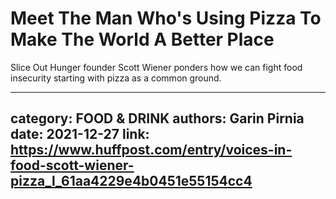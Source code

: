 # Meet The Man Who's Using Pizza To Make The World A Better Place

Slice Out Hunger founder Scott Wiener ponders how we can fight food insecurity starting with pizza as a common ground.

---
category: FOOD & DRINK
authors: Garin Pirnia
date: 2021-12-27
link: https://www.huffpost.com/entry/voices-in-food-scott-wiener-pizza_l_61aa4229e4b0451e55154cc4
---
